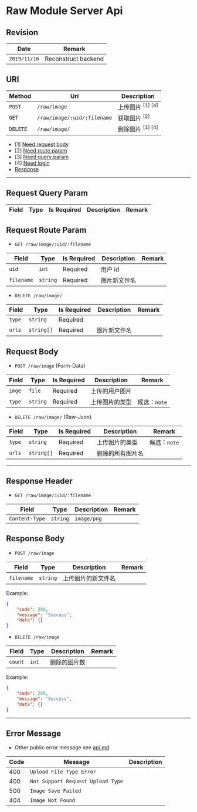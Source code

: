 # Raw Module Server Api

## Revision

|Date|Remark|
|--|--|
|`2019/11/16`|Reconstruct backend|

## URI

|Method|Uri|Description|
|--|--|--|
|`POST`|`/raw/image`|上传图片 <sup>[1] [4]</sup>|
|`GET`|`/raw/image/:uid/:filename`|获取图片 <sup>[2]</sup>|
|`DELETE`|`/raw/image/`|删除图片 <sup>[1] [4]</sup>|

+ [1] [Need request body](https://github.com/Aoi-hosizora/Biji_BackEnd/blob/master/docs/raw.md#request-body)
+ [2] [Need route param](https://github.com/Aoi-hosizora/Biji_BackEnd/blob/master/docs/raw.md#request-route-param)
+ [3] [Need query param](https://github.com/Aoi-hosizora/Biji_BackEnd/blob/master/docs/raw.md#request-query-param)
+ [4] [Need login](https://github.com/Aoi-hosizora/Biji_BackEnd/blob/master/docs/raw.md#request-header)
+ [Response](https://github.com/Aoi-hosizora/Biji_BackEnd/blob/master/docs/raw.md#response-body)

---

## Request Query Param

|Field|Type|Is Required|Description|Remark|
|--|--|--|--|--|

## Request Route Param

+ `GET /raw/image/:uid/:filename`

|Field|Type|Is Required|Description|Remark|
|--|--|--|--|--|
|`uid`|`int`|Required|用户 id||
|`filename`|`string`|Required|图片新文件名||

+ `DELETE /raw/image/`

|Field|Type|Is Required|Description|Remark|
|--|--|--|--|--|
|`type`|`string`|Required|||
|`urls`|`string[]`|Required|图片新文件名||

## Request Body

+ `POST /raw/image` (Form-Data)

|Field|Type|Is Required|Description|Remark|
|--|--|--|--|--|
|`imge`|`file`|Required|上传的用户图片||
|`type`|`string`|Required|上传图片的类型|候选：`note`|

+ `DELETE /raw/image/` (Raw-Json)

|Field|Type|Is Required|Description|Remark|
|--|--|--|--|--|
|`type`|`string`|Required|上传图片的类型|候选：`note`|
|`urls`|`string[]`|Required|删除的所有图片名||

---

## Response Header

+ `GET /raw/image/:uid/:filename`

|Field|Type|Description|Remark|
|--|--|--|--|
|`Content-Type`|`string`|`image/png`||

## Response Body

+ `POST /raw/image`

|Field|Type|Description|Remark|
|--|--|--|--|
|`filename`|`string`|上传图片的新文件名||

Example:

```json
{
    "code": 200,
    "message": "Success",
    "data": {}
}
```

+ `DELETE /raw/image`

|Field|Type|Description|Remark|
|--|--|--|--|
|`count`|`int`|删除的图片数||

Example:

```json
{
    "code": 200,
    "message": "Success",
    "data": {}
}
```

---

## Error Message

+ Other public error message see [api.md](https://github.com/Aoi-hosizora/Biji_BackEnd/blob/master/docs/api.md)

|Code|Message|Description|
|--|--|--|
|400|`Upload File Type Error`||
|400|`Not Support Request Upload Type`||
|500|`Image Save Failed`||
|404|`Image Not Found`||
